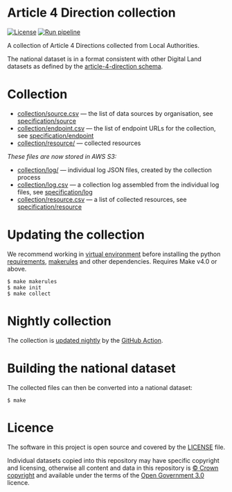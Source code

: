 # Article 4 Direction collection

[![License](https://img.shields.io/github/license/mashape/apistatus.svg)](https://github.com/digital-land/brownfield-land/blob/master/LICENSE)
[![Run pipeline](https://github.com/digital-land/article-4-direction-collection/actions/workflows/run.yml/badge.svg)](https://github.com/digital-land/article-4-direction-collection/actions/workflows/run.yml)

A collection of Article 4 Directions collected from Local Authorities.

The national dataset is in a format consistent with other Digital Land datasets as defined by the [article-4-direction schema](https://digital-land.github.io/specification/schema/article-4-direction/).

# Collection

* [collection/source.csv](collection/source.csv) — the list of data sources by organisation, see [specification/source](https://digital-land.github.io/specification/schema/source/)
* [collection/endpoint.csv](collection/endpoint.csv) — the list of endpoint URLs for the collection, see [specification/endpoint](https://digital-land.github.io/specification/schema/endpoint)
* [collection/resource/](collection/resource/) — collected resources

*These files are now stored in AWS S3:*

* [collection/log/](https://files.planning.data.gov.uk/article-4-direction-collection/collection/log/) — individual log JSON files, created by the collection process
* [collection/log.csv](https://files.planning.data.gov.uk/article-4-direction-collection/collection/log.csv) — a collection log assembled from the individual log files, see [specification/log](https://files.planning.data.gov.uk/article-4-direction-collection/https://digital-land.github.io/specification/schema/log)
* [collection/resource.csv](https://files.planning.data.gov.uk/article-4-direction-collection/collection/resource.csv) — a list of collected resources, see [specification/resource](https://files.planning.data.gov.uk/article-4-direction-collection/https://digital-land.github.io/specification/schema/resource)

# Updating the collection

We recommend working in [virtual environment](http://docs.python-guide.org/en/latest/dev/virtualenvs/) before installing the python [requirements](requirements.txt), [makerules](https://github.com/digital-land/makerules) and other dependencies. Requires Make v4.0 or above.

    $ make makerules
    $ make init
    $ make collect

# Nightly collection

The collection is [updated nightly](https://github.com/digital-land/article-4-direction-collection/actions) by the [GitHub Action](.github/workflows/run.yml).

# Building the national dataset

The collected files can then be converted into a national dataset:

    $ make

# Licence

The software in this project is open source and covered by the [LICENSE](LICENSE) file.

Individual datasets copied into this repository may have specific copyright and licensing, otherwise all content and data in this repository is
[© Crown copyright](http://www.nationalarchives.gov.uk/information-management/re-using-public-sector-information/copyright-and-re-use/crown-copyright/)
and available under the terms of the [Open Government 3.0](https://www.nationalarchives.gov.uk/doc/open-government-licence/version/3/) licence.

